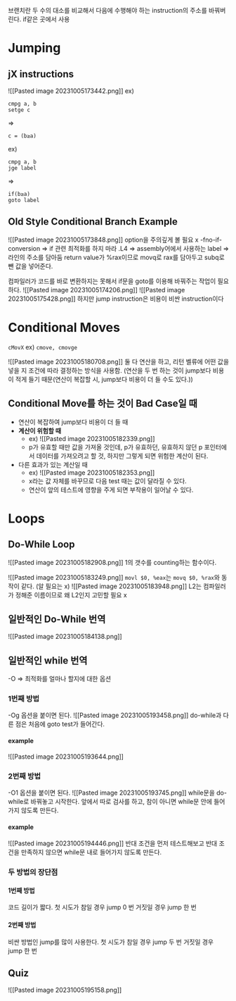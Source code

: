 브랜치란 두 수의 대소를 비교해서 다음에 수행해야 하는 instruction의 주소를 바꿔버린다.
if같은 곳에서 사용
# Jumping
## jX instructions
![[Pasted image 20231005173442.png]]
ex)
```
cmpg a, b
setge c
```
=>
```
c = (b≥a)
```

ex)
```
cmpg a, b
jge label
```
=>
```
if(b≥a)
goto label
```

## Old Style Conditional Branch Example
![[Pasted image 20231005173848.png]]
option을 주의깊게 볼 필요 x
-fno-if-conversion => if 관련 최적화를 하지 마라
.L4 => assembly어에서 사용하는 label => 라인의 주소를 담아둠
return value가 %rax이므로 movq로 rax를 담아두고 subq로 뺀 값을 넣어준다.

컴파일러가 코드를 바로 변환하지는 못해서 if문을 goto를 이용해 바꿔주는 작업이 필요하다.
![[Pasted image 20231005174206.png]]
![[Pasted image 20231005175428.png]]
하지만 jump instruction은 비용이 비싼 instruction이다

# Conditional Moves
`cMovX`
ex) `cmove, cmovge`

![[Pasted image 20231005180708.png]]
둘 다 연산을 하고, 리턴 벨류에 어떤 값을 넣을 지 조건에 따라  결정하는 방식을 사용함. (연산을 두 번 하는 것이 jump보다 비용이 적게 들기 때문(연산이 복잡할 시, jump보다 비용이 더 들 수도 있다.))

## Conditional Move를 하는 것이 Bad Case일 때
- 연산이 복잡하여 jump보다 비용이 더 들 때
- **계산이 위험할 때**
	- ex) ![[Pasted image 20231005182339.png]]
	- p가 유효할 때만 값을 가져올 것인데, p가 유효하던, 유효하지 않던 p 포인터에서 데이터를 가져오려고 할 것, 하지만 그렇게 되면 위험한 계산이 된다. 
- 다른 효과가 있는 계산일 때 
	- ex) ![[Pasted image 20231005182353.png]]
	- x라는 값 자체를 바꾸므로 다음 test 때는 값이 달라질 수 있다.
	- 연산이 앞의 테스트에 영향을 주게 되면 부작용이 일어날 수 있다.

# Loops
## Do-While Loop
![[Pasted image 20231005182908.png]]
1의 갯수를 counting하는 함수이다.

![[Pasted image 20231005183249.png]]
`movl $0, %eax`는 `movq $0, %rax`와 동작이 같다. (알 필요는 x)
![[Pasted image 20231005183948.png]]
L2는 컴파일러가 정해준 이름이므로 왜 L2인지 고민할 필요 x

## 일반적인 Do-While 번역
![[Pasted image 20231005184138.png]]
## 일반적인 while 번역
-O => 최적화를 얼마나 할지에 대한 옵션
### 1번째 방법
-Og 옵션을 붙이면 된다.
![[Pasted image 20231005193458.png]]
do-while과 다른 점은 처음에 goto test가 들어간다.
#### example

![[Pasted image 20231005193644.png]]

### 2번째 방법
-O1 옵션을 붙이면 된다.
![[Pasted image 20231005193745.png]]
while문을 do-while로 바꿔놓고 시작한다.
앞에서 따로 검사를 하고, 참이 아니면 while문 안에 들어가지 않도록 만든다.

#### example
![[Pasted image 20231005194446.png]]
반대 조건을 먼저 테스트해보고 반대 조건을 만족하지 않으면 while문 내로 들어가지 않도록 만든다.

### 두 방법의 장단점
#### 1번째 방법
코드 길이가 짧다.
첫 시도가 
참일 경우 jump 0 번
거짓일 경우 jump 한 번 
#### 2번째 방법
비싼 방법인 jump를 많이 사용한다.
첫 시도가
참일 경우 jump 두 번
거짓일 경우 jump 한 번 

## Quiz
![[Pasted image 20231005195158.png]]



